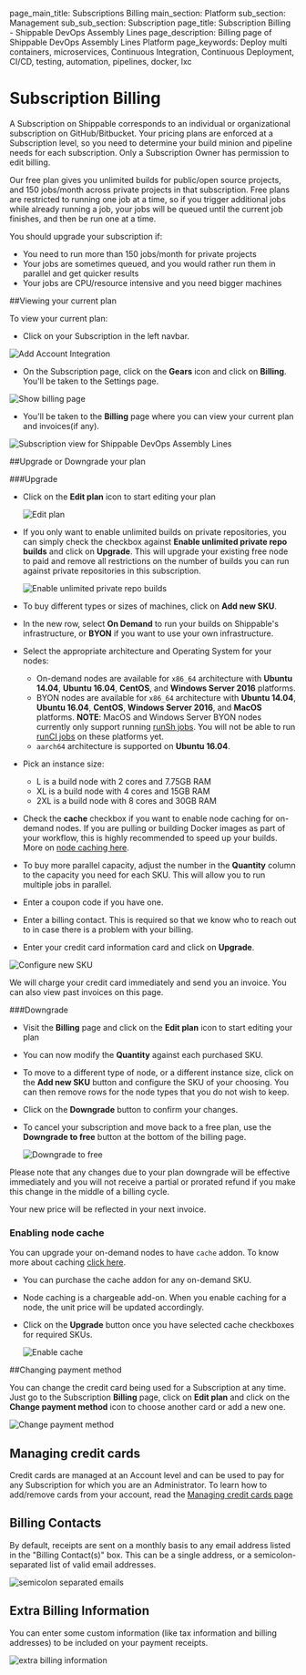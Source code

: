 page_main_title: Subscriptions Billing
main_section: Platform
sub_section: Management
sub_sub_section: Subscription
page_title: Subscription Billing - Shippable DevOps Assembly Lines
page_description: Billing page of Shippable DevOps Assembly Lines Platform
page_keywords: Deploy multi containers, microservices, Continuous Integration, Continuous Deployment, CI/CD, testing, automation, pipelines, docker, lxc

# Subscription Billing

A Subscription on Shippable corresponds to an individual or organizational subscription on GitHub/Bitbucket. Your pricing plans are enforced at a Subscription level, so you need to determine your build minion and pipeline needs for each subscription. Only a Subscription Owner has permission to edit billing.

Our free plan gives you unlimited builds for public/open source projects, and 150 jobs/month across private projects in that subscription. Free plans are restricted to running one job at a time, so if you trigger additional jobs while already running a job, your jobs will be queued until the current job finishes, and then be run one at a time.

You should upgrade your subscription if:

* You need to run more than 150 jobs/month for private projects
* Your jobs are sometimes queued, and you would rather run them in parallel and get quicker results
* Your jobs are CPU/resource intensive and you need bigger machines

##Viewing your current plan

To view your current plan:

* Click on your Subscription in the left navbar.

<img src="/images/getting-started/account-settings.png" alt="Add Account Integration">

* On the Subscription page, click on the **Gears** icon and click on **Billing**. You'll be taken to the Settings page.

<img src="/images/platform/management/settings-billing-menu.png" alt="Show billing page">

* You'll be taken to the **Billing** page where you can view your current plan and invoices(if any).

<img src="/images/platform/visibility/subscription-billing-view-v2.png" alt="Subscription view for Shippable DevOps Assembly Lines" style="vertical-align: middle;display: block;margin-left: auto;margin-right: auto;"/>

##Upgrade or Downgrade your plan

###Upgrade

* Click on the **Edit plan** icon to start editing your plan

    <img src="/images/platform/management/edit-plan.png" alt="Edit plan">

* If you only want to enable unlimited builds on private repositories, you can simply check the checkbox against **Enable unlimited private repo builds** and click on **Upgrade**. This will upgrade your existing free node to paid and remove all restrictions on the number of builds you can run against private repositories in this subscription.

    <img src="/images/platform/management/enable-unlimited-private-repo-builds.png" alt="Enable unlimited private repo builds">

* To buy different types or sizes of machines, click on **Add new SKU**.

* In the new row, select **On Demand** to run your builds on Shippable's infrastructure, or **BYON** if you want to use your own infrastructure.

* Select the appropriate architecture and Operating System for your nodes:
    *  On-demand nodes are available for `x86_64` architecture with **Ubuntu 14.04**, **Ubuntu 16.04**, **CentOS**, and **Windows Server 2016** platforms.
    *  BYON nodes are available for `x86_64` architecture with **Ubuntu 14.04**, **Ubuntu 16.04**, **CentOS**,  **Windows Server 2016**, and **MacOS** platforms.
    **NOTE**: MacOS and Windows Server BYON nodes currently only support running [runSh jobs](/platform/workflow/job/runsh/). You will not be able to run [runCI jobs](/platform/workflow/job/runci/) on these platforms yet.
    * `aarch64` architecture is supported on **Ubuntu 16.04**.

* Pick an instance size:
    * L is a build node with 2 cores and 7.75GB RAM
    * XL is a build node with 4 cores and 15GB RAM
    * 2XL is a build node with 8 cores and 30GB RAM

* Check the **cache** checkbox if you want to enable node caching for on-demand nodes. If you are pulling or building Docker images as part of your workflow, this is highly recommended to speed up your builds. More on [node caching here](/platform/runtime/caching/#node-caching).

* To buy more parallel capacity, adjust the number in the **Quantity** column to the capacity you need for each SKU. This will allow you to run multiple jobs in parallel.

* Enter a coupon code if you have one.

* Enter a billing contact. This is required so that we know who to reach out to in case there is a problem with your billing.

* Enter your credit card information card and click on **Upgrade**.

<img src="/images/platform/management/new-sku-row.png" alt="Configure new SKU">

We will charge your credit card immediately and send you an invoice. You can also view past invoices on this page.

###Downgrade

* Visit the **Billing** page and click on the **Edit plan** icon to start editing your plan

* You can now modify the **Quantity** against each purchased SKU.

* To move to a different type of node, or a different instance size, click on the **Add new SKU** button and configure the SKU of your choosing. You can then remove rows for the node types that you do not wish to keep.

* Click on the **Downgrade** button to confirm your changes.

* To cancel your subscription and move back to a free plan, use the **Downgrade to free** button at the bottom of the billing page.

    <img src="/images/platform/management/downgrade-to-free.png" alt="Downgrade to free">

Please note that any changes due to your plan downgrade will be effective immediately and you will not receive a partial or prorated refund if you make this change in the middle of a billing cycle.

Your new price will be reflected in your next invoice.

### Enabling node cache

You can upgrade your on-demand nodes to have `cache` addon. To know more about caching [click here](/platform/runtime/caching).

* You can purchase the cache addon for any on-demand SKU.

* Node caching is a chargeable add-on. When you enable caching for a node, the unit price will be updated accordingly.

* Click on the **Upgrade** button once you have selected cache checkboxes for required SKUs.

   <img src="/images/platform/management/enable-cache-billing.png" alt="Enable cache">

##Changing payment method

You can change the credit card being used for a Subscription at any time. Just go to the Subscription **Billing** page, click on **Edit plan** and click on the **Change payment method** icon to choose another card or add a new one.

<img src="/images/platform/management/change-payment-method.png" alt="Change payment method">

## Managing credit cards

Credit cards are managed at an Account level and can be used to pay for any Subscription for which you are an Administrator. To learn how to add/remove cards from your account, read the [Managing credit cards page](/platform/management/account/manage-payment-methods)

## Billing Contacts

By default, receipts are sent on a monthly basis to any email address listed in the "Billing Contact(s)" box.  This can be a single address, or a semicolon-separated list of valid email addresses.

  <img src="/images/platform/management/multiple-billing-emails.png" alt="semicolon separated emails">

## Extra Billing Information

You can enter some custom information (like tax information and billing addresses) to be included on your payment receipts.

  <img src="/images/platform/management/extra-billing-information.png" alt="extra billing information">
